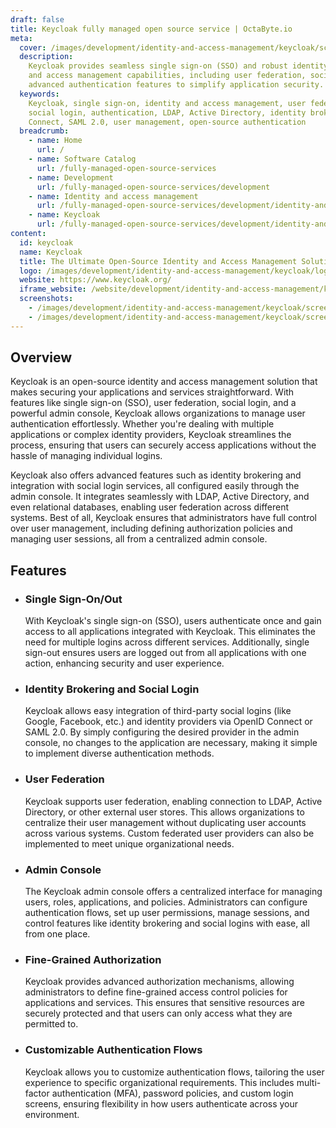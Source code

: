 ```yaml
---
draft: false
title: Keycloak fully managed open source service | OctaByte.io
meta:
  cover: /images/development/identity-and-access-management/keycloak/screenshot-1.jpg
  description:
    Keycloak provides seamless single sign-on (SSO) and robust identity
    and access management capabilities, including user federation, social login, and
    advanced authentication features to simplify application security.
  keywords:
    Keycloak, single sign-on, identity and access management, user federation,
    social login, authentication, LDAP, Active Directory, identity brokering, OpenID
    Connect, SAML 2.0, user management, open-source authentication
  breadcrumb:
    - name: Home
      url: /
    - name: Software Catalog
      url: /fully-managed-open-source-services
    - name: Development
      url: /fully-managed-open-source-services/development
    - name: Identity and access management
      url: /fully-managed-open-source-services/development/identity-and-access-management
    - name: Keycloak
      url: /fully-managed-open-source-services/development/identity-and-access-management/keycloak
content:
  id: keycloak
  name: Keycloak
  title: The Ultimate Open-Source Identity and Access Management Solution
  logo: /images/development/identity-and-access-management/keycloak/logo.png
  website: https://www.keycloak.org/
  iframe_website: /website/development/identity-and-access-management/keycloak
  screenshots:
    - /images/development/identity-and-access-management/keycloak/screenshot-1.jpg
    - /images/development/identity-and-access-management/keycloak/screenshot-2.jpg
---
```


## Overview

Keycloak is an open-source identity and access management solution that makes securing your applications and services straightforward. With features like single sign-on (SSO), user federation, social login, and a powerful admin console, Keycloak allows organizations to manage user authentication effortlessly. Whether you're dealing with multiple applications or complex identity providers, Keycloak streamlines the process, ensuring that users can securely access applications without the hassle of managing individual logins.

Keycloak also offers advanced features such as identity brokering and integration with social login services, all configured easily through the admin console. It integrates seamlessly with LDAP, Active Directory, and even relational databases, enabling user federation across different systems. Best of all, Keycloak ensures that administrators have full control over user management, including defining authorization policies and managing user sessions, all from a centralized admin console.

## Features

- ### Single Sign-On/Out

  With Keycloak's single sign-on (SSO), users authenticate once and gain access to all applications integrated with Keycloak. This eliminates the need for multiple logins across different services. Additionally, single sign-out ensures users are logged out from all applications with one action, enhancing security and user experience.

- ### Identity Brokering and Social Login

  Keycloak allows easy integration of third-party social logins (like Google, Facebook, etc.) and identity providers via OpenID Connect or SAML 2.0. By simply configuring the desired provider in the admin console, no changes to the application are necessary, making it simple to implement diverse authentication methods.

- ### User Federation

  Keycloak supports user federation, enabling connection to LDAP, Active Directory, or other external user stores. This allows organizations to centralize their user management without duplicating user accounts across various systems. Custom federated user providers can also be implemented to meet unique organizational needs.

- ### Admin Console

  The Keycloak admin console offers a centralized interface for managing users, roles, applications, and policies. Administrators can configure authentication flows, set up user permissions, manage sessions, and control features like identity brokering and social logins with ease, all from one place.

- ### Fine-Grained Authorization

  Keycloak provides advanced authorization mechanisms, allowing administrators to define fine-grained access control policies for applications and services. This ensures that sensitive resources are securely protected and that users can only access what they are permitted to.

- ### Customizable Authentication Flows

  Keycloak allows you to customize authentication flows, tailoring the user experience to specific organizational requirements. This includes multi-factor authentication (MFA), password policies, and custom login screens, ensuring flexibility in how users authenticate across your environment.
